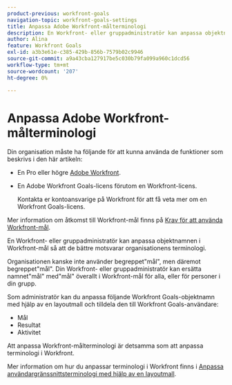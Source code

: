 ```yaml
---
product-previous: workfront-goals
navigation-topic: workfront-goals-settings
title: Anpassa Adobe Workfront-målterminologi
description: En Workfront- eller gruppadministratör kan anpassa objektnamnen i Workfront-mål så att de bättre motsvarar organisationens terminologi.
author: Alina
feature: Workfront Goals
exl-id: a3b3e61e-c385-429b-856b-7579b02c9946
source-git-commit: a9a43cba127917be5c030b79fa099a960c1dcd56
workflow-type: tm+mt
source-wordcount: '207'
ht-degree: 0%

---
```


# Anpassa Adobe Workfront-målterminologi

<!--drafted for P&P new model: the note at the top will need to be replaced with this:

Your organization must have the following to use the functionality described in this article:

* For the legacy plan and license structure: 

  * A Pro or higher [Adobe Workfront plan](https://www.workfront.com/plans). 
  * An Adobe Workfront Goals license in addition to a Workfront license.

* For the current plan and license structure:

  * An Ultimate plan 
    
    Or
    
    An additional license for Adobe Workfront Goals for the Prime or Select Adobe Workfront plans. <is there a link we can add here for the plans and what they contain?!>

Contact your Workfront account manager to learn about a Workfront Goals license.

For additional information about access to Workfront Goals, see [Requirements to use Workfront Goals](../workfront-goals/goal-management/access-needed-for-wf-goals.md).
-->

Din organisation måste ha följande för att kunna använda de funktioner som beskrivs i den här artikeln:

* En Pro eller högre [Adobe Workfront](https://www.workfront.com/plans).
* En Adobe Workfront Goals-licens förutom en Workfront-licens.

   Kontakta er kontoansvarige på Workfront för att få veta mer om en Workfront Goals-licens.

Mer information om åtkomst till Workfront-mål finns på [Krav för att använda Workfront-mål](../../workfront-goals/goal-management/access-needed-for-wf-goals.md).

En Workfront- eller gruppadministratör kan anpassa objektnamnen i Workfront-mål så att de bättre motsvarar organisationens terminologi.

Organisationen kanske inte använder begreppet&quot;mål&quot;, men däremot begreppet&quot;mål&quot;. Din Workfront- eller gruppadministratör kan ersätta namnet&quot;mål&quot; med&quot;mål&quot; överallt i Workfront-mål för alla, eller för personer i din grupp.

Som administratör kan du anpassa följande Workfront Goals-objektnamn med hjälp av en layoutmall och tilldela den till Workfront Goals-användare:

* Mål
* Resultat
* Aktivitet

Att anpassa Workfront-målterminologi är detsamma som att anpassa terminologi i Workfront.

Mer information om hur du anpassar terminologi i Workfront finns i [Anpassa användargränssnittsterminologi med hjälp av en layoutmall](../../administration-and-setup/customize-workfront/use-layout-templates/customize-terminology.md).

